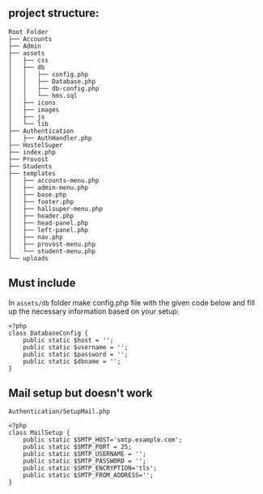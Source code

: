 ## project structure:

    Root Folder
    ├── Accounts
    ├── Admin
    ├── assets
    │   ├── css
    │   ├── db
    │   │   ├── config.php
    │   │   ├── Database.php
    │   │   ├── db-config.php
    │   │   └── hms.sql
    │   ├── icons
    │   ├── images
    │   ├── js
    │   └── lib    
    ├── Authentication
    │   ├── AuthHandler.php
    ├── HostelSuper
    ├── index.php
    ├── Provost
    ├── Students
    ├── templates
    │   ├── accounts-menu.php
    │   ├── admin-menu.php
    │   ├── base.php
    │   ├── footer.php
    │   ├── hallsuper-menu.php
    │   ├── header.php
    │   ├── head-panel.php
    │   ├── left-panel.php
    │   ├── nav.php
    │   ├── provost-menu.php
    │   └── student-menu.php
    └── uploads

## Must include
In `assets/db` folder make config.php file with the given code below and fill up the necessary information based on your setup:

    <?php
    class DatabaseConfig {
        public static $host = '';
        public static $username = '';
        public static $password = '';
        public static $dbname = '';
    }


## Mail setup but doesn't work
`Authentication/SetupMail.php`

    <?php
    class MailSetup {
        public static $SMTP_HOST='smtp.example.com';
        public static $SMTP_PORT = 25;
        public static $SMTP_USERNAME = '';
        public static $SMTP_PASSWORD = '';
        public static $SMTP_ENCRYPTION='tls';
        public static $SMTP_FROM_ADDRESS='';
    }
